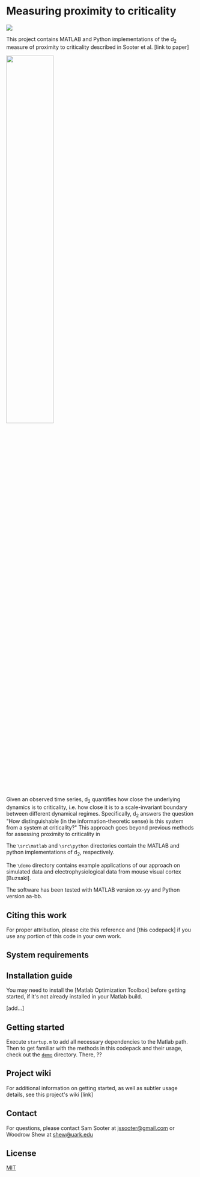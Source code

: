 # Measuring proximity to criticality

[![][license-img]][license-url]

[license-img]: https://img.shields.io/github/license/mashape/apistatus.svg
[license-url]: https://github.com/egokcen/DLAG/blob/master/LICENSE.md

This project contains MATLAB and Python implementations of the d<sub>2</sub> measure of proximity to criticality described in Sooter et al. [link to paper]

<img src="https://github.com/user-attachments/assets/34e8e526-59b4-40e8-8e4a-099933aa4f88" style="width:50%; height:auto;">


Given an observed time series, d<sub>2</sub> quantifies how close the underlying dynamics is to criticality, i.e. how close it is to a scale-invariant boundary between different dynamical regimes. Specifically, d<sub>2</sub> answers the question "How distinguishable (in the information-theoretic sense) is this system from a system at criticality?" This approach goes beyond previous methods for assessing proximity to criticality in 

The `\src\matlab` and `\src\python` directories contain the MATLAB and python implementations of d<sub>2</sub>, respectively.

The `\demo` directory contains example applications of our approach on simulated data and electrophysiological data from mouse visual cortex [Buzsaki].

The software has been tested with MATLAB version xx-yy and Python version aa-bb. 
## Citing this work

For proper attribution, please cite this reference and [this codepack] if
you use any portion of this code in your own work.

## System requirements


## Installation guide

You may need to install the 
[Matlab Optimization Toolbox]
before getting started, if it's not already installed in your Matlab build.

[add...]

## Getting started

Execute `startup.m` to add all necessary dependencies to the Matlab path.
Then to get familiar with the methods in this codepack and their usage, check out the
[`demo`](demo) directory. There, ??

## Project wiki

For additional information on getting started, as well as subtler usage details, see
this project's wiki [link]

## Contact
For questions, please contact Sam Sooter at jssooter@gmail.com or Woodrow Shew at shew@uark.edu

## License
[MIT](LICENSE.md)

